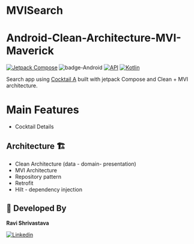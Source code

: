 # MVISearch
# Android-Clean-Architecture-MVI-Maverick
[![Jetpack Compose](https://img.shields.io/badge/Jetpack%20Compose-1.5.4-%230075FF.svg)](https://developer.android.com/jetpack/compose)
![badge-Android](https://img.shields.io/badge/Platform-Android-brightgreen)
[![API](https://img.shields.io/badge/API-21%2B-brightgreen.svg?style=flat)](https://android-arsenal.com/api?level=21)
[![Kotlin](https://img.shields.io/badge/Kotlin-1.9.20-blue.svg?style=flat&logo=kotlin)](https://kotlinlang.org)

Search app using [Cocktail A](www.thecocktaildb.com/api/json/v1/1/search.php?s=margarita) built with jetpack Compose and Clean + MVI architecture.<br>

# Main Features
- Cocktail Details

## Architecture 🏗️
- Clean Architecture (data - domain- presentation)
- MVI Architecture
- Repository pattern
- Retrofit
- Hilt - dependency injection

## 👧 Developed By

**Ravi Shrivastava**

[![Linkedin](https://img.shields.io/badge/-linkedin-grey?logo=linkedin)](https://https://www.linkedin.com/in/ravi-shrivastava-13015221/)
